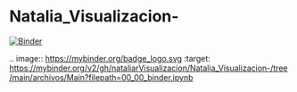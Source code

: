 # Natalia_Visualizacion-
[![Binder](https://mybinder.org/badge_logo.svg)](https://mybinder.org/v2/gh/nataliarVisualizacion/Natalia_Visualizacion-/tree/main/archivos/Main?filepath=00_00_binder.ipynb)

.. image:: https://mybinder.org/badge_logo.svg
 :target: https://mybinder.org/v2/gh/nataliarVisualizacion/Natalia_Visualizacion-/tree/main/archivos/Main?filepath=00_00_binder.ipynb
 
